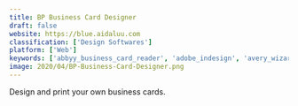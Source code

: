 ```yaml
---
title: BP Business Card Designer
draft: false 
website: https://blue.aidaluu.com
classification: ['Design Softwares']
platform: ['Web']
keywords: ['abbyy_business_card_reader', 'adobe_indesign', 'avery_wizard', 'business_card_designer', 'business_card_maker', 'businesscardland', 'canva_logo_maker', 'cardworks_business_card_software', 'dymo_label', 'grafx_creative_studio', 'logo_dust', 'looka', 'material_business_card', 'my_brand_new_logo', 'swift_publisher', 'tailor_brands', 'ezeep', 'glabels']
image: 2020/04/BP-Business-Card-Designer.png
---
```

Design and print your own business cards.